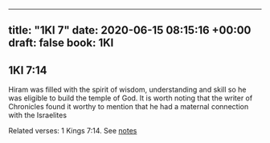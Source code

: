 
---
title: "1KI 7"
date: 2020-06-15 08:15:16 +00:00
draft: false
book: 1KI
---

## 1KI 7:14

Hiram was filled with the spirit of wisdom, understanding and skill so he was eligible to build the temple of God. It is worth noting that the writer of Chronicles found it worthy to mention that he had a maternal connection with the Israelites

Related verses: 1 Kings 7:14. See [notes](https://my.bible.com/notes/3452356097724899691)

